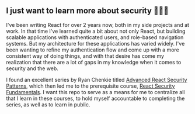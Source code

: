 ## I just want to learn more about security 🕵🏻‍♂️

I've been writing React for over 2 years now, both in my side projects and at work.
In that time I've learned quite a bit about not only React, but building scalable
applications with authenticated users, and role-based navigation systems. But my
architecture for these applications has varied widely. I've been wanting to refine
my authentication flow and come up with a more consistent way of doing things, and
with that desire has come my realization that there are a lot of gaps in my knowledge
when it comes to security and the web.

I found an excellent series by Ryan Chenkie titled [Advanced React Security Patterns](https://reactsecurity.io/advanced-react-security-patterns/),
which then led me to the prerequisite course, [React Security Fundamentals](https://courses.reactsecurity.io/courses/react-security-fundamentals/).
I want this repo to serve as a means for me to centralize all that I learn in these courses,
to hold myself accountable to completing the series, as well as to learn in public.
